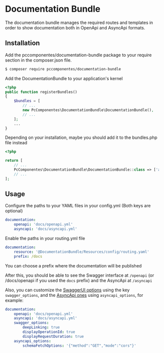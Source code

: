Documentation Bundle
====================

The documentation bundle manages the required routes and templates in order to show
documentation both in OpenApi and AsyncApi formats.

Installation
------------

Add the pccomponentes/documentation-bundle package to your require section in the composer.json file.

```bash
$ composer require pccomponentes/documentation-bundle
```

Add the DocumentationBundle to your application's kernel

```php
<?php
public function registerBundles()
{
    $bundles = [
        // ...
        new PcComponentes\DocumentationBundle\DocumentationBundle(),
        // ...
    ];
    ...
}
```

Depending on your installation, maybe you should add it to the bundles.php file instead

```php
<?php

return [
    // ...
    PcComponentes\DocumentationBundle\DocumentationBundle::class => ['all' => true],
    // ...
];
```

Usage
-----

Configure the paths to your YAML files in your config.yml (Both keys are optional)

```yaml
documentation:
    openapi: 'docs/openapi.yml'
    asyncapi: 'docs/asyncapi.yml'
```

Enable the paths in your routing.yml file

```yaml
documentation:
    resource: '@DocumentationBundle/Resources/config/routing.yaml'
    prefix: /docs
```

You can choose a prefix where the documentation will be published

After this, you should be able to see the Swagger interface at `/openapi` (or /docs/openapi if you used the `docs` 
prefix) and the AsyncApi at `/asyncapi`

Also, you can customize the [SwaggerUI options](https://swagger.io/docs/open-source-tools/swagger-ui/usage/configuration/) 
using the key `swagger_options`, and the [AsyncApi ones](https://github.com/asyncapi/asyncapi-react#web-component)
using `asyncapi_options`, for example:

```yaml
documentation:
    openapi: 'docs/openapi.yml'
    asyncapi: 'docs/asyncapi.yml'
    swagger_options:
        deepLinking: true
        displayOperationId: true
        displayRequestDuration: true
    asyncapi_options:
        schemaFetchOptions: '{"method":"GET","mode":"cors"}'
    
```
